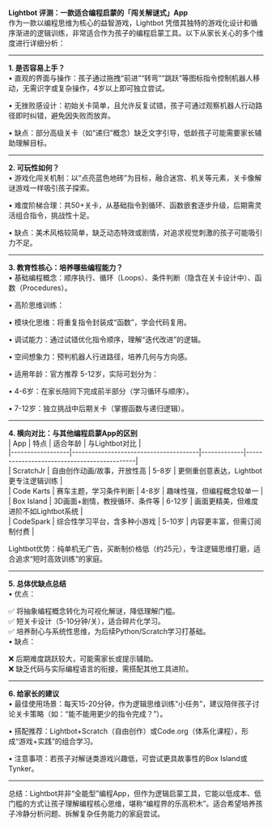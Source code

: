 **Lightbot 评测：一款适合编程启蒙的「闯关解谜式」App**  
作为一款以编程思维为核心的益智游戏，Lightbot 凭借其独特的游戏化设计和循序渐进的逻辑训练，非常适合作为孩子的编程启蒙工具。以下从家长关心的多个维度进行详细分析：

---

**1. 是否容易上手？**  
• 直观的界面与操作：孩子通过拖拽“前进”“转弯”“跳跃”等图标指令控制机器人移动，无需识字或复杂操作，4岁以上即可独立尝试。  

• 无挫败感设计：初始关卡简单，且允许反复试错，孩子可通过观察机器人行动路径即时纠错，避免因失败而放弃。  

• 缺点：部分高级关卡（如“递归”概念）缺乏文字引导，低龄孩子可能需要家长辅助理解目标。


---

**2. 可玩性如何？**  
• 游戏化闯关机制：以“点亮蓝色地砖”为目标，融合迷宫、机关等元素，关卡像解谜游戏一样吸引孩子探索。  

• 难度阶梯合理：共50+关卡，从基础指令到循环、函数嵌套逐步升级，后期需灵活组合指令，挑战性十足。  

• 缺点：美术风格较简单，缺乏动态特效或剧情，对追求视觉刺激的孩子可能吸引力不足。


---

**3. 教育性核心：培养哪些编程能力？**  
• 基础编程概念：顺序执行、循环（Loops）、条件判断（隐含在关卡设计中）、函数（Procedures）。  

• 高阶思维训练：  

  • 模块化思维：将重复指令封装成“函数”，学会代码复用。  

  • 调试能力：通过试错优化指令顺序，理解“迭代改进”的逻辑。  

  • 空间想象力：预判机器人行进路径，培养几何与方向感。  

• 适用年龄：官方推荐 5-12岁，实际可划分为：  

  • 4-6岁：在家长陪同下完成前半部分（学习循环与顺序）。  

  • 7-12岁：独立挑战中后期关卡（掌握函数与递归逻辑）。


---

**4. 横向对比：与其他编程启蒙App的区别**  
| App          | 特点                              | 适合年龄 | 与Lightbot对比                          |  
|------------------|---------------------------------------|-------------|--------------------------------------------|  
| ScratchJr    | 自由创作动画/故事，开放性高           | 5-8岁       | 更侧重创意表达，Lightbot更专注逻辑训练      |  
| Code Karts   | 赛车主题，学习条件判断                | 4-8岁       | 趣味性强，但编程概念较单一                  |  
| Box Island   | 3D画面+剧情，教授循环、条件等         | 6-12岁      | 画面更精美，但难度进阶不如Lightbot系统      |  
| CodeSpark    | 综合性学习平台，含多种小游戏          | 5-10岁      | 内容更丰富，但需订阅制付费                  |  

Lightbot优势：纯单机无广告，买断制价格低（约25元），专注逻辑思维打磨，适合追求“短时高效训练”的家庭。

---

**5. 总体优缺点总结**  
• 优点：  

  ✅ 将抽象编程概念转化为可视化解谜，降低理解门槛。  
  ✅ 短关卡设计（5-10分钟/关），适合碎片化学习。  
  ✅ 培养耐心与系统性思维，为后续Python/Scratch学习打基础。  
• 缺点：  

  ❌ 后期难度跳跃较大，可能需家长或提示辅助。  
  ❌ 缺乏代码与实际编程语言的衔接，需搭配其他工具进阶。  

---

**6. 给家长的建议**  
• 最佳使用场景：每天15-20分钟，作为逻辑思维训练“小任务”，建议陪伴孩子讨论关卡策略（如：“能不能用更少的指令完成？”）。  

• 搭配推荐：Lightbot+Scratch（自由创作）或Code.org（体系化课程），形成“游戏+实践”的组合学习。  

• 注意事项：若孩子对解谜类游戏兴趣低，可尝试更具故事性的Box Island或Tynker。


---

总结：Lightbot并非“全能型”编程App，但作为逻辑启蒙工具，它能以低成本、低门槛的方式让孩子理解编程核心思维，堪称“编程界的乐高积木”。适合希望培养孩子冷静分析问题、拆解复杂任务能力的家庭尝试。